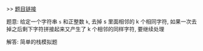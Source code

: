 \>\> [题目链接](https://leetcode.com/explore/featured/card/april-leetcoding-challenge-2021/595/week-3-april-15th-april-21st/3710/)

题意: 给定一个字符串 `s` 和正整数 `k`, 去掉 s 里面相邻的 k 个相同字符, 如果一次去掉之后剩下字符拼接起来又产生了 k 个相邻的同样字符, 要继续处理

解答: 简单的栈模拟题